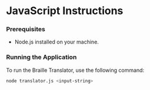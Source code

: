 # JavaScript Instructions

### Prerequisites

- Node.js installed on your machine.

### Running the Application

To run the Braille Translator, use the following command:

```bash
node translator.js <input-string>